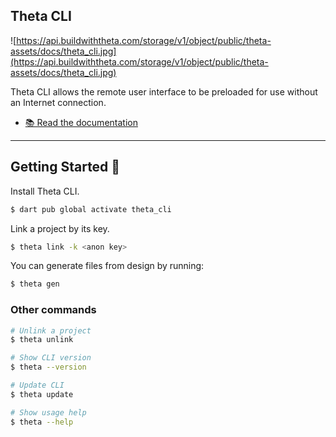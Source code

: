 ## Theta CLI

![https://api.buildwiththeta.com/storage/v1/object/public/theta-assets/docs/theta_cli.jpg](https://api.buildwiththeta.com/storage/v1/object/public/theta-assets/docs/theta_cli.jpg)

Theta CLI allows the remote user interface to be preloaded for use without an Internet connection.

- [📚 Read the documentation](https://docs.buildwiththeta.com/en/cli/introduction)

---

## Getting Started 🚀

Install Theta CLI.

```sh
$ dart pub global activate theta_cli
```

Link a project by its key.

```sh
$ theta link -k <anon key>
```

You can generate files from design by running:

```sh
$ theta gen
```

### Other commands

```sh
# Unlink a project
$ theta unlink

# Show CLI version
$ theta --version

# Update CLI
$ theta update

# Show usage help
$ theta --help
```


